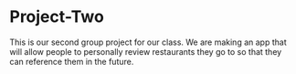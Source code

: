 # Project-Two
This is our second group project for our class. We are making an app that will allow people to personally review restaurants they go to so that they can reference them in the future. 
